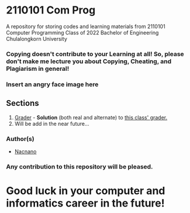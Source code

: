 # 2110101 Com Prog

A  repository for storing codes and learning materials from 2110101 Computer Programming Class of 2022 Bachelor of Engineering Chulalongkorn University

### Copying doesn't contribute to your **Learning** at all! So, please don't make me lecture you about Copying, Cheating, and Plagiarism in general!

### Insert an angry face image here

## Sections
 1. [Grader](Grader) - **Solution** (both real and alternate) to [this class' grader.](https://2110101.nattee.net)
 2. Will be add in the near future...

### Author(s)
 - [Nacnano](https://github.com/Nacnano)
 
 
 ### Any contribution to this repository will be pleased.
 
 # Good luck in your computer and informatics career in the future!
 
